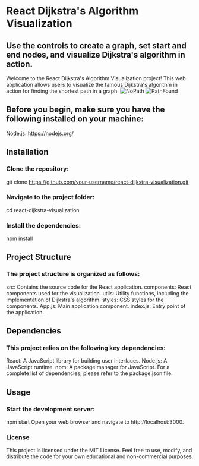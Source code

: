 # React Dijkstra's Algorithm Visualization
## Use the controls to create a graph, set start and end nodes, and visualize Dijkstra's algorithm in action.

Welcome to the React Dijkstra's Algorithm Visualization project! This web application allows users to visualize the famous Dijkstra's algorithm in action for finding the shortest path in a graph. 
![NoPath](https://github.com/casrodr/Dijkstra-s-Algorithm-Visualization-React/assets/102768038/700db161-7a4b-4a5c-ab91-e195cc0e98d8)
![PathFound](https://github.com/casrodr/Dijkstra-s-Algorithm-Visualization-React/assets/102768038/f749e334-2e89-4f0e-aa95-7415d2ab1294)


## Before you begin, make sure you have the following installed on your machine:

Node.js: https://nodejs.org/

## Installation
### Clone the repository:

git clone https://github.com/your-username/react-dijkstra-visualization.git

### Navigate to the project folder:
cd react-dijkstra-visualization

### Install the dependencies:
npm install


## Project Structure
### The project structure is organized as follows:

src: Contains the source code for the React application.
components: React components used for the visualization.
utils: Utility functions, including the implementation of Dijkstra's algorithm.
styles: CSS styles for the components.
App.js: Main application component.
index.js: Entry point of the application.

## Dependencies
### This project relies on the following key dependencies:

React: A JavaScript library for building user interfaces.
Node.js: A JavaScript runtime.
npm: A package manager for JavaScript.
For a complete list of dependencies, please refer to the package.json file.

## Usage
### Start the development server:

npm start
Open your web browser and navigate to http://localhost:3000.

### License
This project is licensed under the MIT License. Feel free to use, modify, and distribute the code for your own educational and non-commercial purposes.
